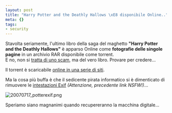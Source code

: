 ```yaml
--- 
layout: post
title: "Harry Potter and the Deathly Hallows \xE8 disponibile Online.."
meta: {}
tags: 
- security
---
```

Stavolta seriamente, l'ultimo libro della saga del maghetto **"Harry Potter and the Deathly Hallows"** è apparso Online come **fotografie delle singole pagine** in un archivio RAR disponibile come torrent.  
E no, non si [tratta di uno scam](http://www.noticiasdot.com/wp2/2007/07/02/the-hacker-of-harry-potter-case-explains-himself-a-conversation-with-a-social-engineer/), ma del vero libro. Provare per credere...  
  
Il torrent è scaricabile [online in una serie di siti](http://thepiratebay.org/tor/3744376/Harry_Potter_and_the_Deathly_Hallows_-_Photos_of_Pages_496_to_En).  
  
Ma la cosa più buffa è che il sedicente pirata informatico si è dimenticato di rimuovere le [intestazioni Exif](http://www.ush.it/2006/05/30/exif-phun) *(Attenzione, precedente link NSFW!)*...  
  
<img src='http://www.lastknight.com/download//20070717_potterexif.png' alt='20070717_potterexif.png' />
  
Speriamo siano magnanimi quando recupereranno la macchina digitale...  
